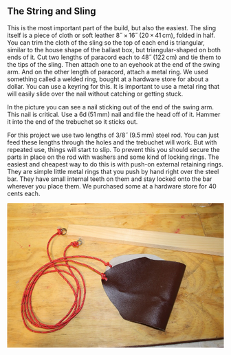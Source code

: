 ## The String and Sling
This is the most important part of the build, but also the easiest. The sling itself is a piece of cloth or soft leather 8˝ × 16˝ (20 × 41 cm), folded in half. You can trim the cloth of the sling so the top of each end is triangular, similar to the house shape of the ballast box, but triangular-shaped on both ends of it. Cut two lengths of paracord each to 48˝ (122 cm) and tie them to the tips of the sling. Then attach one to an eyehook at the end of the swing arm. And on the other length of paracord, attach a metal ring. We used something called a welded ring, bought at a hardware store for about a dollar. You can use a keyring for this. It is important to use a metal ring that will easily slide over the nail without catching or getting stuck. 

In the picture you can see a nail sticking out of the end of the swing arm. This nail is critical. Use a 6d (51 mm) nail and file the head off of it. Hammer it into the end of the trebuchet so it sticks out. 

For this project we use two lengths of 3/8˝ (9.5 mm) steel rod. You can just feed these lengths through the holes and the trebuchet will work. But with repeated use, things will start to slip. To prevent this you should secure the parts in place on the rod with washers and some kind of locking rings. The easiest and cheapest way to do this is with push-on external retaining rings. They are simple little metal rings that you push by hand right over the steel bar. They have small internal teeth on them and stay locked onto the bar wherever you place them. We purchased some at a hardware store for 40 cents each.

![String and Sling](images/sling.jpg)
